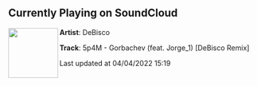 ## Currently Playing on SoundCloud

[<img align="left" width="100" src="https://i1.sndcdn.com/artworks-o9pFsFumhW7u7djs-9fzToQ-t500x500.jpg">](https://soundcloud.com/debisco/5p4m-gorbachev-feat-jorge_1-debisco-remix)

**Artist**: DeBisco 

**Track**: 5p4M - Gorbachev (feat. Jorge_1) [DeBisco Remix]

Last updated at 04/04/2022 15:19
